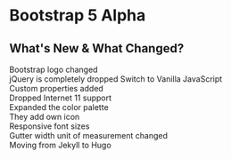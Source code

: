 # Bootstrap 5 Alpha

## What's New & What Changed?

Bootstrap logo changed  
jQuery is completely dropped 
Switch to Vanilla JavaScript  
Custom properties added  
Dropped Internet 11 support  
Expanded the color palette  
They add own icon  
Responsive font sizes  
Gutter width unit of measurement changed  
Moving from Jekyll to Hugo
